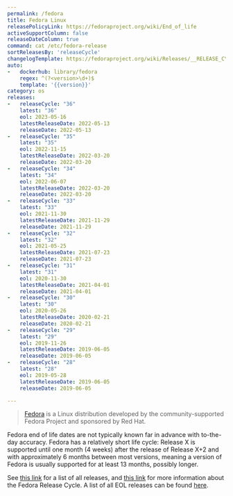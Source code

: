 ```yaml
---
permalink: /fedora
title: Fedora Linux
releasePolicyLink: https://fedoraproject.org/wiki/End_of_life
activeSupportColumn: false
releaseDateColumn: true
command: cat /etc/fedora-release
sortReleasesBy: 'releaseCycle'
changelogTemplate: https://fedoraproject.org/wiki/Releases/__RELEASE_CYCLE__/ChangeSet?rd=Releases/__RELEASE_CYCLE__
auto:
-   dockerhub: library/fedora
    regex: ^(?<version>\d+)$
    template: '{{version}}'
category: os
releases:
-   releaseCycle: "36"
    latest: "36"
    eol: 2023-05-16
    latestReleaseDate: 2022-05-13
    releaseDate: 2022-05-13
-   releaseCycle: "35"
    latest: "35"
    eol: 2022-11-15
    latestReleaseDate: 2022-03-20
    releaseDate: 2022-03-20
-   releaseCycle: "34"
    latest: "34"
    eol: 2022-06-07
    latestReleaseDate: 2022-03-20
    releaseDate: 2022-03-20
-   releaseCycle: "33"
    latest: "33"
    eol: 2021-11-30
    latestReleaseDate: 2021-11-29
    releaseDate: 2021-11-29
-   releaseCycle: "32"
    latest: "32"
    eol: 2021-05-25
    latestReleaseDate: 2021-07-23
    releaseDate: 2021-07-23
-   releaseCycle: "31"
    latest: "31"
    eol: 2020-11-30
    latestReleaseDate: 2021-04-01
    releaseDate: 2021-04-01
-   releaseCycle: "30"
    latest: "30"
    eol: 2020-05-26
    latestReleaseDate: 2020-02-21
    releaseDate: 2020-02-21
-   releaseCycle: "29"
    latest: "29"
    eol: 2019-11-26
    latestReleaseDate: 2019-06-05
    releaseDate: 2019-06-05
-   releaseCycle: "28"
    latest: "28"
    eol: 2019-05-28
    latestReleaseDate: 2019-06-05
    releaseDate: 2019-06-05

---
```


> [Fedora](https://getfedora.org/) is a Linux distribution developed by the community-supported Fedora Project and sponsored by Red Hat.

Fedora end of life dates are not typically known far in advance with to-the-day accuracy. Fedora has a relatively short life cycle: Release X is supported until one month (4 weeks) after the release of Release X+2 and with approximately 6 months between most versions, meaning a version of Fedora is usually supported for at least 13 months, possibly longer.

See [this link](https://fedoraproject.org/wiki/Releases) for a list of all releases, and [this link](https://fedoraproject.org/wiki/Fedora_Release_Life_Cycle) for more information about the Fedora Release Cycle. A list of all EOL releases can be found [here](https://fedoraproject.org/wiki/End_of_life).
